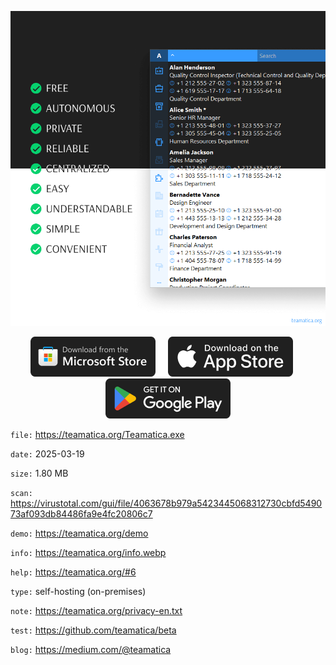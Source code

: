 <picture><img src="cover.webp" alt="cover"></picture>

<p align="center"><a href="https://apps.microsoft.com/detail/XP8LVLMTSBD7WF"><img src="MicrosoftStore.webp" alt="MicrosoftStore"></a>&nbsp;&nbsp;&nbsp;&nbsp;&nbsp;<picture><img src="AppStore.webp" alt="AppStore"></picture>&nbsp;&nbsp;&nbsp;&nbsp;&nbsp;<picture><img src="GooglePlay.webp" alt="GooglePlay"></picture></p>

`file:` https://teamatica.org/Teamatica.exe

`date:` 2025-03-19

`size:` 1.80 MB

`scan:` https://virustotal.com/gui/file/4063678b979a5423445068312730cbfd549073af093db84486fa9e4fc20806c7

`demo:` https://teamatica.org/demo

`info:` https://teamatica.org/info.webp

`help:` https://teamatica.org/#6

`type:` self-hosting (on-premises)

`note:` https://teamatica.org/privacy-en.txt

`test:` https://github.com/teamatica/beta

`blog:` https://medium.com/@teamatica
